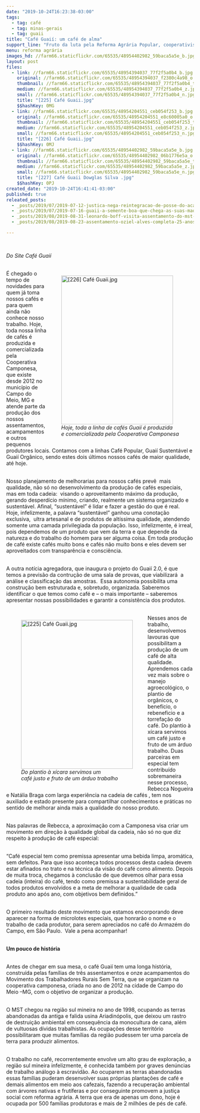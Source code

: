 ```yaml
---
date: "2019-10-24T16:23:38-03:00"
tags:
  - tag: café
  - tag: minas-gerais
  - tag: guaii
title: "Café Guaií: um café de alma"
support_line: "Fruto da luta pela Reforma Agrária Popular, cooperativismo e agroecologia traz, agora, doces novidades!"
menu: reforma agrária
images_hd: //farm66.staticflickr.com/65535/48954402982_59baca5a5e_b.jpg
layout: post
files:
  - link: //farm66.staticflickr.com/65535/48954394037_77f2f5a0b4_b.jpg
    original: //farm66.staticflickr.com/65535/48954394037_f2380c4a98_o.jpg
    thumbnail: //farm66.staticflickr.com/65535/48954394037_77f2f5a0b4_t.jpg
    medium: //farm66.staticflickr.com/65535/48954394037_77f2f5a0b4_z.jpg
    small: //farm66.staticflickr.com/65535/48954394037_77f2f5a0b4_n.jpg
    title: "[225] Café Guaii.jpg"
    $$hashKey: 0MG
  - link: //farm66.staticflickr.com/65535/48954204551_ceb054f253_b.jpg
    original: //farm66.staticflickr.com/65535/48954204551_e8c60005a0_o.jpg
    thumbnail: //farm66.staticflickr.com/65535/48954204551_ceb054f253_t.jpg
    medium: //farm66.staticflickr.com/65535/48954204551_ceb054f253_z.jpg
    small: //farm66.staticflickr.com/65535/48954204551_ceb054f253_n.jpg
    title: "[226] Café Guaii.jpg"
    $$hashKey: 0MJ
  - link: //farm66.staticflickr.com/65535/48954402982_59baca5a5e_b.jpg
    original: //farm66.staticflickr.com/65535/48954402982_06b1776e5a_o.jpg
    thumbnail: //farm66.staticflickr.com/65535/48954402982_59baca5a5e_t.jpg
    medium: //farm66.staticflickr.com/65535/48954402982_59baca5a5e_z.jpg
    small: //farm66.staticflickr.com/65535/48954402982_59baca5a5e_n.jpg
    title: "[227] Café Guaii Dowglas Silva .jpg"
    $$hashKey: 0PJ
created_date: "2019-10-24T16:41:41-03:00"
published: true
releated_posts:
  - _posts/2019/07/2019-07-12-justica-nega-reintegracao-de-posse-do-acampamento-quilombo-campo-grande.md
  - _posts/2019/07/2019-07-16-guaii-a-semente-boa-que-chega-as-suas-maos-pela-cooperativa-camponesa.md
  - _posts/2019/08/2019-08-31-leonardo-boff-visita-assentamento-do-mst-na-zona-da-mata-mineira.md
  - _posts/2019/08/2019-08-23-assentamento-oziel-alves-completa-25-anos-de-resistencia-em-minas-gerais.md

---
```

<p>&nbsp;</p>

<p><em>Do Site&nbsp;Caf&eacute; Guai&iacute;</em><br />
&nbsp;</p>

<figure class="image" style="float:right"><img alt="[226] Café Guaii.jpg" height="400" src="//farm66.staticflickr.com/65535/48954204551_ceb054f253_b.jpg" width="300" />
<figcaption><em>Hoje, toda a linha de caf&eacute;s Guai&iacute; &eacute; produzida<br />
e comercializada pela Cooperativa Camponesa</em></figcaption>
</figure>

<p>&Eacute; chegado o tempo de novidades para quem j&aacute; toma nossos caf&eacute;s e para quem ainda n&atilde;o conhece nosso trabalho. Hoje, toda nossa linha de caf&eacute;s &eacute; produzida e comercializada pela Cooperativa Camponesa, que existe desde 2012 no munic&iacute;pio de Campo do Meio, MG e atende parte da produ&ccedil;&atilde;o dos nossos assentamentos, acampamentos e outros pequenos produtores locais. Contamos com a linhas Caf&eacute; Popular, Guai&iacute; Sustent&aacute;vel e Guai&iacute; Org&acirc;nico, sendo estes dois &uacute;ltimos nossos caf&eacute;s de maior qualidade, at&eacute; hoje.<br />
&nbsp;</p>

<p>Nosso planejamento de melhorarias para nossos caf&eacute;s prev&ecirc;&nbsp; mais qualidade, n&atilde;o s&oacute; no desenvolvimento da produ&ccedil;&atilde;o de caf&eacute;s especiais, mas em toda cadeia:&nbsp; visando o aproveitamento m&aacute;ximo da produ&ccedil;&atilde;o, gerando desperd&iacute;cio m&iacute;nimo, criando, realmente um sistema organizado e sustent&aacute;vel. Afinal, &ldquo;sustent&aacute;vel&rdquo; &eacute; lidar e fazer a gest&atilde;o do que &eacute; real. Hoje, infelizmente, a palavra &ldquo;sustent&aacute;vel&rdquo; ganhou uma conota&ccedil;&atilde;o exclusiva,&nbsp; ultra artesanal e de produtos de alt&iacute;ssima qualidade, atendendo somente uma camada privilegiada da popula&ccedil;&atilde;o. Isso, infelizmente, &eacute; irreal, pois dependemos de um produto que vem da terra e que depende da natureza e do trabalho do homem para ser alguma coisa. Em toda produ&ccedil;&atilde;o de caf&eacute; existe caf&eacute;s muito bons e caf&eacute;s n&atilde;o muito bons e eles devem ser aproveitados com transpar&ecirc;ncia e consci&ecirc;ncia.<br />
&nbsp;</p>

<p>A outra not&iacute;cia agregadora, que inaugura o projeto do Guai&iacute; 2.0, &eacute; que temos a previs&atilde;o da contru&ccedil;&atilde;o de uma sala de provas, que viabilizar&aacute;&nbsp; a an&aacute;lise e classifica&ccedil;&atilde;o das amostras.&nbsp; Essa autonomia possibilita uma constru&ccedil;&atilde;o bem estruturada e, sobretudo, organizada. Saberemos identificar o que temos como caf&eacute; e &ndash; o mais importante &ndash; saberemos apresentar nossas possibilidades e garantir a consist&ecirc;ncia dos produtos.<br />
&nbsp;</p>

<figure class="image" style="float:left"><img alt="[225] Café Guaii.jpg" height="400" src="//farm66.staticflickr.com/65535/48954394037_77f2f5a0b4_b.jpg" width="300" />
<figcaption><em>Do plantio &agrave; x&iacute;cara servimos um<br />
caf&eacute; justo e fruto de um &aacute;rduo trabalho</em></figcaption>
</figure>

<p>Nesses anos de trabalho, desenvolvemos lavouras que possibilitam a produ&ccedil;&atilde;o de um caf&eacute; de alta qualidade. Aprendemos cada vez mais sobre o manejo agroecol&oacute;gico, o plantio de org&acirc;nicos, o benef&iacute;cio, o rebeneficio e a torrefa&ccedil;&atilde;o do caf&eacute;. Do plantio &agrave; x&iacute;cara servimos um caf&eacute; justo e fruto de um &aacute;rduo trabalho. Duas parceiras em especial tem contribu&iacute;do sobremaneira nesse processo, Rebecca Nogueira e Nat&aacute;lia Braga com larga experi&ecirc;ncia na cadeia de caf&eacute;s , tem nos auxiliado e estado presente para compartilhar conhecimentos e pr&aacute;ticas no sentido de melhorar ainda mais a qualidade do nosso produto.</p>

<p><br />
Nas palavras de Rebecca, a aproxima&ccedil;&atilde;o com a Camponesa visa criar um movimento em dire&ccedil;&atilde;o &agrave; qualidade global da cadeia, n&atilde;o s&oacute; no que diz respeito &agrave; produ&ccedil;&atilde;o de caf&eacute; especial:<br />
&nbsp;</p>

<p>&ldquo;Caf&eacute; especial tem como premissa apresentar uma bebida limpa, arom&aacute;tica, sem defeitos. Para que isso aconte&ccedil;a todos processos desta cadeia devem estar afinados no trato e na t&eacute;cnica da vis&atilde;o do caf&eacute; como alimento. Depois de muita troca, chegamos &agrave; conclus&atilde;o de que devemos olhar para essa cadeia (inteira) do caf&eacute;, tendo como premissa a sustentabilidade geral de todos produtos envolvidos e a meta de melhorar a qualidade de cada produto ano ap&oacute;s ano, com objetivos bem definidos.&rdquo;<br />
&nbsp;</p>

<p>O primeiro resultado deste movimento que estamos encorporando deve aparecer na forma de microlotes especiais, que honrar&atilde;o o nome e o trabalho de cada produtor, para serem apreciados no caf&eacute; do Armaz&eacute;m do Campo, em S&atilde;o Paulo.&nbsp; Vale a pena acompanhar!<br />
&nbsp;</p>

<p><strong>Um pouco de hist&oacute;ria</strong><br />
&nbsp;</p>

<p>Antes de chegar em sua mesa, o caf&eacute; Guai&iacute; tem uma longa hist&oacute;ria, constru&iacute;da pelas fam&iacute;lias de tr&ecirc;s assentamentos e onze acampamentos do Movimento dos Trabalhadores Rurais Sem Terra, que se organizam na cooperativa camponesa, criada no ano de 2012 na cidade de Campo do Meio &ndash;MG, com o objetivo de organizar a produ&ccedil;&atilde;o.<br />
&nbsp;</p>

<p>O MST chegou na regi&atilde;o sul mineira no ano de 1998, ocupando as terras abandonadas da antiga e falida usina Ariadin&oacute;polis, que deixou um rastro de destrui&ccedil;&atilde;o ambiental em consequ&ecirc;ncia da monocultura de cana, al&eacute;m de vultuosas d&iacute;vidas trabalhistas. As ocupa&ccedil;&otilde;es desse territ&oacute;rio possibilitaram que muitas fam&iacute;lias da regi&atilde;o pudessem ter uma parcela de terra para produzir alimentos.<br />
&nbsp;</p>

<p>O trabalho no caf&eacute;, recorrentemente envolve um alto grau de explora&ccedil;&atilde;o, a regi&atilde;o sul mineira infelizmente, &eacute; conhecida tamb&eacute;m por graves den&uacute;ncias de trabalho an&aacute;logo &agrave; escravid&atilde;o. Ao ocuparem as terras abandonadas essas fam&iacute;lias puderam desenvolver suas pr&oacute;prias planta&ccedil;&otilde;es de caf&eacute; e demais alimentos em meio aos cafezais, fazendo a recupera&ccedil;&atilde;o ambiental com &aacute;rvores nativas e frut&iacute;feras e por conseguinte promovem a justi&ccedil;a social com reforma agr&aacute;ria. A terra que era de apenas um dono, hoje &eacute; ocupada por 500 fam&iacute;lias produtoras e mais de 2 milh&otilde;es de p&eacute;s de caf&eacute;.</p>
